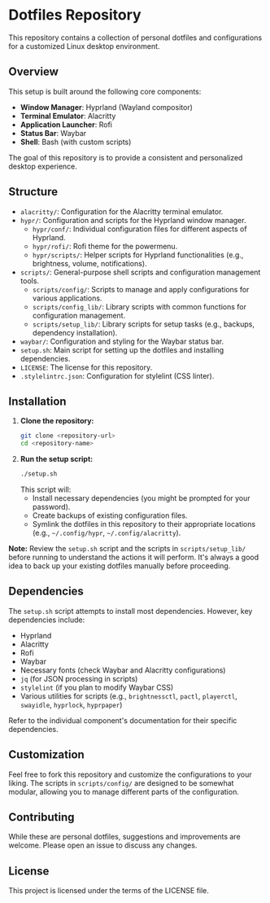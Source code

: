 # Dotfiles Repository

This repository contains a collection of personal dotfiles and configurations for a customized Linux desktop environment.

## Overview

This setup is built around the following core components:

*   **Window Manager**: Hyprland (Wayland compositor)
*   **Terminal Emulator**: Alacritty
*   **Application Launcher**: Rofi
*   **Status Bar**: Waybar
*   **Shell**: Bash (with custom scripts)

The goal of this repository is to provide a consistent and personalized desktop experience.

## Structure

*   `alacritty/`: Configuration for the Alacritty terminal emulator.
*   `hypr/`: Configuration and scripts for the Hyprland window manager.
    *   `hypr/conf/`: Individual configuration files for different aspects of Hyprland.
    *   `hypr/rofi/`: Rofi theme for the powermenu.
    *   `hypr/scripts/`: Helper scripts for Hyprland functionalities (e.g., brightness, volume, notifications).
*   `scripts/`: General-purpose shell scripts and configuration management tools.
    *   `scripts/config/`: Scripts to manage and apply configurations for various applications.
    *   `scripts/config_lib/`: Library scripts with common functions for configuration management.
    *   `scripts/setup_lib/`: Library scripts for setup tasks (e.g., backups, dependency installation).
*   `waybar/`: Configuration and styling for the Waybar status bar.
*   `setup.sh`: Main script for setting up the dotfiles and installing dependencies.
*   `LICENSE`: The license for this repository.
*   `.stylelintrc.json`: Configuration for stylelint (CSS linter).

## Installation

1.  **Clone the repository:**
    ```bash
    git clone <repository-url>
    cd <repository-name>
    ```
2.  **Run the setup script:**
    ```bash
    ./setup.sh
    ```
    This script will:
    *   Install necessary dependencies (you might be prompted for your password).
    *   Create backups of existing configuration files.
    *   Symlink the dotfiles in this repository to their appropriate locations (e.g., `~/.config/hypr`, `~/.config/alacritty`).

**Note:** Review the `setup.sh` script and the scripts in `scripts/setup_lib/` before running to understand the actions it will perform. It's always a good idea to back up your existing dotfiles manually before proceeding.

## Dependencies

The `setup.sh` script attempts to install most dependencies. However, key dependencies include:

*   Hyprland
*   Alacritty
*   Rofi
*   Waybar
*   Necessary fonts (check Waybar and Alacritty configurations)
*   `jq` (for JSON processing in scripts)
*   `stylelint` (if you plan to modify Waybar CSS)
*   Various utilities for scripts (e.g., `brightnessctl`, `pactl`, `playerctl`, `swayidle`, `hyprlock`, `hyprpaper`)

Refer to the individual component's documentation for their specific dependencies.

## Customization

Feel free to fork this repository and customize the configurations to your liking. The scripts in `scripts/config/` are designed to be somewhat modular, allowing you to manage different parts of the configuration.

## Contributing

While these are personal dotfiles, suggestions and improvements are welcome. Please open an issue to discuss any changes.

## License

This project is licensed under the terms of the LICENSE file.
